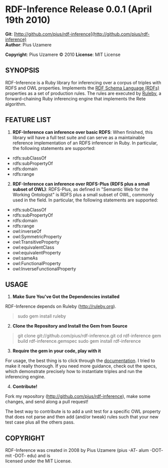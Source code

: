 RDF-Inference Release 0.0.1 (April 19th 2010) 
===================================

**Git**:  [http://github.com/pius/rdf-inference](http://github.com/pius/rdf-inference)   
**Author**:    Pius Uzamere

**Copyright**: Pius Uzamere © 2010
**License**:  MIT License


SYNOPSIS
--------

RDF-Inference is a Ruby library for inferencing over a corpus of triples with RDFS and OWL properties.  Implements the [RDF Schema Language (RDFs)](http://www.w3.org/TR/rdf-schema/) properties as a set of production rules.  The rules are executed by [Ruleby](http://ruleby.org), a forward-chaining Ruby inferencing engine that implements the Rete algorithm.


FEATURE LIST
------------
                                                                              
1. **RDF-Inference can inference over basic RDFS**: When finished, this library will have a full test suite and can serve as a maintainable reference implementation of an RDFS inferencer in Ruby.  In particular, the following statements are supported:

*  rdfs:subClassOf
*  rdfs:subPropertyOf
*  rdfs:domain
*  rdfs:range


2.  **RDF-Inference can inference over RDFS-Plus (RDFS plus a small subset of OWL)**: RDFS-Plus, as defined in "Semantic Web for the Working Ontologist" is RDFS plus a small subset of OWL, commonly used in the field.  In particular, the following statements are supported:

*  rdfs:subClassOf
*  rdfs:subPropertyOf
*  rdfs:domain
*  rdfs:range
*  owl:inverseOf
*  owl:SymmetricProperty
*  owl:TransitiveProperty
*  owl:equivalentClass
*  owl:equivalentProperty
*  owl:sameAs
*  owl:FunctionalProperty
*  owl:InverseFunctionalProperty


USAGE
-----

1. **Make Sure You've Got the Dependencies installed**

RDF-Inference depends on Ruleby (http://ruleby.org).

  > sudo gem install ruleby

2. **Clone the Repository and Install the Gem from Source**

  > git clone git://github.com/pius/rdf-inference.git 
  > cd rdf-inference
  > gem build rdf-inference.gemspec
  > sudo gem install rdf-inference


3. **Require the gem in your code, play with it**

For usage, the best thing is to click through the [documentation](http://pius.github.com/rdf-inference).  I tried to make it really thorough.  If you need more guidance, check out the specs, which demonstrate precisely how to instantiate triples and run the inferencing engine.


4. **Contribute!**

Fork my repository (http://github.com/pius/rdf-inference), make some changes, and send along a pull request!

The best way to contribute is to add a unit test for a specific OWL property that does not parse and then add (and/or tweak) rules such that your new test case plus all the others pass.
                                                                              

COPYRIGHT
---------                                                                 

RDF-Inference was created in 2008 by Pius Uzamere (pius -AT- alum -DOT- mit -DOT- edu) and is    
licensed under the MIT License.
